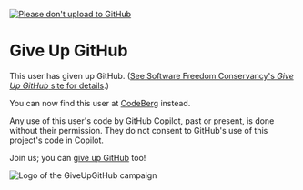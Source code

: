 [![Please don't upload to GitHub](https://nogithub.codeberg.page/badge.svg)](https://nogithub.codeberg.page)

# Give Up GitHub

This user has given up GitHub.
([See Software Freedom Conservancy's _Give Up GitHub_ site for details](https://GiveUpGitHub.org).)

You can now find this user at [CodeBerg](https://codeberg.org/bertogatti)
instead.

Any use of this user's code by GitHub Copilot, past or present, is done without
their permission. They do not consent to GitHub's use of this project's code in
Copilot.

Join us; you can [give up GitHub](https://GiveUpGitHub.org) too!

![Logo of the GiveUpGitHub campaign](https://sfconservancy.org/img/GiveUpGitHub.png)
